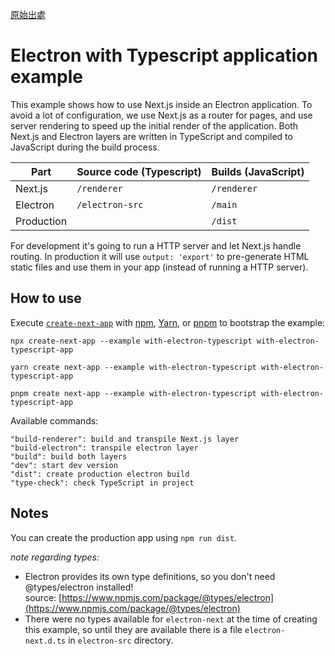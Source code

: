 [原始出處](https://github.com/vercel/next.js/tree/canary/examples/with-electron-typescript)

# Electron with Typescript application example

This example shows how to use Next.js inside an Electron application. To avoid a lot of configuration, we use Next.js as a router for pages, and use server rendering to speed up the initial render of the application. Both Next.js and Electron layers are written in TypeScript and compiled to JavaScript during the build process.

|Part|Source code (Typescript)|Builds (JavaScript)|
|---|---|---|
|Next.js|`/renderer`|`/renderer`|
|Electron|`/electron-src`|`/main`|
|Production||`/dist`|

For development it's going to run a HTTP server and let Next.js handle routing. In production it will use `output: 'export'` to pre-generate HTML static files and use them in your app (instead of running a HTTP server).

## How to use

Execute [`create-next-app`](https://github.com/vercel/next.js/tree/canary/packages/create-next-app) with [npm](https://docs.npmjs.com/cli/init), [Yarn](https://yarnpkg.com/lang/en/docs/cli/create/), or [pnpm](https://pnpm.io/) to bootstrap the example:

```shell
npx create-next-app --example with-electron-typescript with-electron-typescript-app
```

```shell
yarn create next-app --example with-electron-typescript with-electron-typescript-app
```

```shell
pnpm create next-app --example with-electron-typescript with-electron-typescript-app
```

Available commands:

```shell
"build-renderer": build and transpile Next.js layer
"build-electron": transpile electron layer
"build": build both layers
"dev": start dev version
"dist": create production electron build
"type-check": check TypeScript in project
```

## Notes

You can create the production app using `npm run dist`.

_note regarding types:_

- Electron provides its own type definitions, so you don't need @types/electron installed! source: [https://www.npmjs.com/package/@types/electron](https://www.npmjs.com/package/@types/electron)
- There were no types available for `electron-next` at the time of creating this example, so until they are available there is a file `electron-next.d.ts` in `electron-src` directory.




